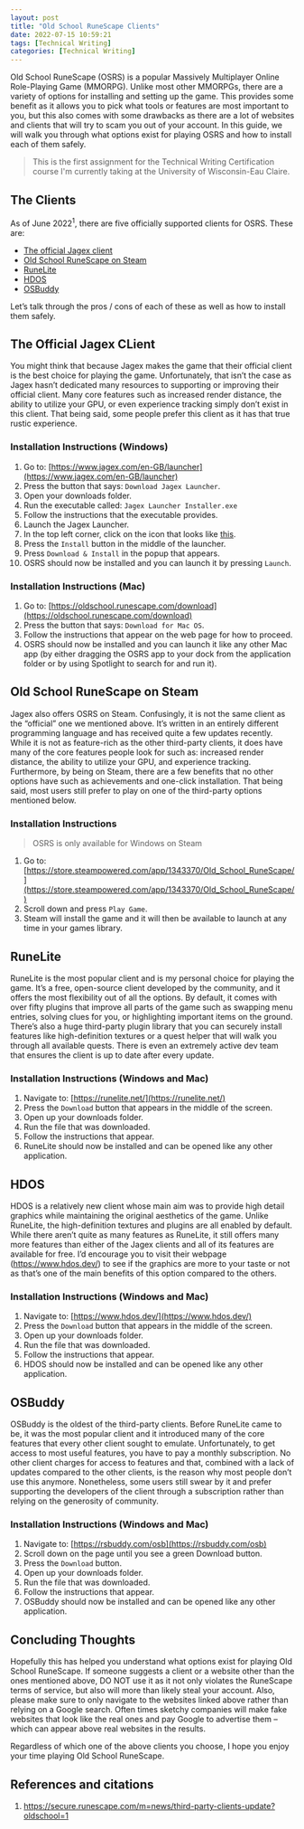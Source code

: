 ```yaml
---
layout: post
title: "Old School RuneScape Clients"
date: 2022-07-15 10:59:21
tags: [Technical Writing]
categories: [Technical Writing]
---
```


Old School RuneScape (OSRS) is a popular Massively Multiplayer Online Role-Playing Game (MMORPG).
Unlike most other MMORPGs, there are a variety of options for installing and setting up the game.
This provides some benefit as it allows you to pick what tools or features are most important to
you, but this also comes with some drawbacks as there are a lot of websites and clients that will
try to scam you out of your account. In this guide, we will walk you through what options exist
for playing OSRS and how to install each of them safely.

> This is the first assignment for the Technical Writing Certification course I'm currently
> taking at the University of Wisconsin-Eau Claire.

## The Clients

As of June 2022<sup>1</sup>, there are five officially supported clients for OSRS. These are:

- [The official Jagex client](https://www.jagex.com/en-GB/launcher)
- [Old School RuneScape on Steam](https://store.steampowered.com/app/1343370/Old_School_RuneScape/)
- [RuneLite](https://runelite.net/)
- [HDOS](https://www.hdos.dev/)
- [OSBuddy](https://rsbuddy.com/)

Let’s talk through the pros / cons of each of these as well as how to install them safely.

## The Official Jagex CLient

You might think that because Jagex makes the game that their official client is the best choice for
playing the game. Unfortunately, that isn’t the case as Jagex hasn’t dedicated many resources to
supporting or improving their official client. Many core features such as increased render distance,
the ability to utilize your GPU, or even experience tracking simply don’t exist in this client.
That being said, some people prefer this client as it has that true rustic experience.

### Installation Instructions (Windows)

1. Go to: [https://www.jagex.com/en-GB/launcher](https://www.jagex.com/en-GB/launcher)
2. Press the button that says: `Download Jagex Launcher`.
3. Open your downloads folder.
4. Run the executable called: `Jagex Launcher Installer.exe`
5. Follow the instructions that the executable provides.
6. Launch the Jagex Launcher.
7. In the top left corner, click on the icon that looks like [this](https://www.runescape.com/img/rsp777/social-share.jpg).
8. Press the `Install` button in the middle of the launcher.
9. Press `Download & Install` in the popup that appears.
10. OSRS should now be installed and you can launch it by pressing `Launch`.

### Installation Instructions (Mac)

1. Go to: [https://oldschool.runescape.com/download](https://oldschool.runescape.com/download)
2. Press the button that says: `Download for Mac OS`.
3. Follow the instructions that appear on the web page for how to proceed.
4. OSRS should now be installed and you can launch it like any other Mac app (by either dragging the
   OSRS app to your dock from the application folder or by using Spotlight to search for and run it).

## Old School RuneScape on Steam

Jagex also offers OSRS on Steam. Confusingly, it is not the same client as the “official” one we
mentioned above. It’s written in an entirely different programming language and has received quite a
few updates recently. While it is not as feature-rich as the other third-party clients, it does
have many of the core features people look for such as: increased render distance, the ability to
utilize your GPU, and experience tracking. Furthermore, by being on Steam, there are a few benefits
that no other options have such as achievements and one-click installation. That being said, most
users still prefer to play on one of the third-party options mentioned below.

### Installation Instructions

> OSRS is only available for Windows on Steam

1. Go to: [https://store.steampowered.com/app/1343370/Old_School_RuneScape/](https://store.steampowered.com/app/1343370/Old_School_RuneScape/)
2. Scroll down and press `Play Game`.
3. Steam will install the game and it will then be available to launch at any time in your games library.

## RuneLite

RuneLite is the most popular client and is my personal choice for playing the game. It’s a free,
open-source client developed by the community, and it offers the most flexibility out of all the
options. By default, it comes with over fifty plugins that improve all parts of the game such as
swapping menu entries, solving clues for you, or highlighting important items on the ground. There’s
also a huge third-party plugin library that you can securely install features like high-definition
textures or a quest helper that will walk you through all available quests. There is even an
extremely active dev team that ensures the client is up to date after every update.

### Installation Instructions (Windows and Mac)

1. Navigate to: [https://runelite.net/](https://runelite.net/)
2. Press the `Download` button that appears in the middle of the screen.
3. Open up your downloads folder.
4. Run the file that was downloaded.
5. Follow the instructions that appear.
6. RuneLite should now be installed and can be opened like any other application.

## HDOS

HDOS is a relatively new client whose main aim was to provide high detail graphics while maintaining
the original aesthetics of the game. Unlike RuneLite, the high-definition textures and plugins are
all enabled by default. While there aren’t quite as many features as RuneLite, it still offers many
more features than either of the Jagex clients and all of its features are available for free.
I’d encourage you to visit their webpage (https://www.hdos.dev/) to see if the graphics are more
to your taste or not as that’s one of the main benefits of this option compared to the others.

### Installation Instructions (Windows and Mac)

1. Navigate to: [https://www.hdos.dev/](https://www.hdos.dev/)
2. Press the `Download` button that appears in the middle of the screen.
3. Open up your downloads folder.
4. Run the file that was downloaded.
5. Follow the instructions that appear.
6. HDOS should now be installed and can be opened like any other application.

## OSBuddy

OSBuddy is the oldest of the third-party clients. Before RuneLite came to be, it was the most
popular client and it introduced many of the core features that every other client sought to
emulate. Unfortunately, to get access to most useful features, you have to pay a monthly
subscription. No other client charges for access to features and that, combined with a lack of
updates compared to the other clients, is the reason why most people don’t use this anymore.
Nonetheless, some users still swear by it and prefer supporting the developers of the client
through a subscription rather than relying on the generosity of community.

### Installation Instructions (Windows and Mac)

1. Navigate to: [https://rsbuddy.com/osb](https://rsbuddy.com/osb)
2. Scroll down on the page until you see a green Download button.
3. Press the `Download` button.
4. Open up your downloads folder.
5. Run the file that was downloaded.
6. Follow the instructions that appear.
7. OSBuddy should now be installed and can be opened like any other application.

## Concluding Thoughts

Hopefully this has helped you understand what options exist for playing Old School RuneScape.
If someone suggests a client or a website other than the ones mentioned above, DO NOT use it as it
not only violates the RuneScape terms of service, but also will more than likely steal your account.
Also, please make sure to only navigate to the websites linked above rather than relying on a
Google search. Often times sketchy companies will make fake websites that look like the real ones
and pay Google to advertise them – which can appear above real websites in the results.

Regardless of which one of the above clients you choose, I hope you enjoy your time playing Old
School RuneScape.

## References and citations

1. https://secure.runescape.com/m=news/third-party-clients-update?oldschool=1
